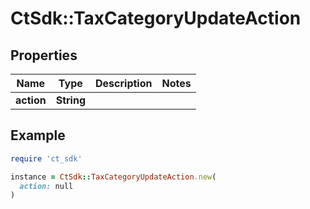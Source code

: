 # CtSdk::TaxCategoryUpdateAction

## Properties

| Name | Type | Description | Notes |
| ---- | ---- | ----------- | ----- |
| **action** | **String** |  |  |

## Example

```ruby
require 'ct_sdk'

instance = CtSdk::TaxCategoryUpdateAction.new(
  action: null
)
```

